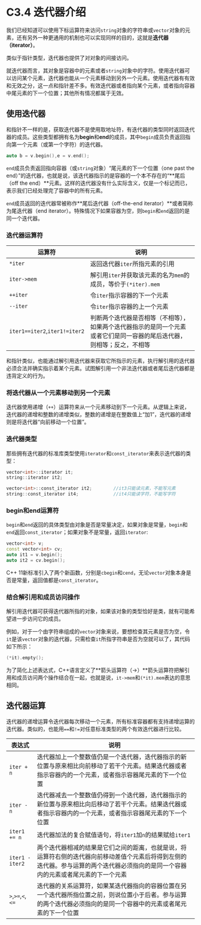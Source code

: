 # C3.4 迭代器介绍
我们已经知道可以使用下标运算符来访问`string`对象的字符串或`vector`对象的元素，还有另外一种更通用的机制也可以实现同样的目的，这就是**迭代器（iterator）**。

类似于指针类型，迭代器也提供了对对象的间接访问。

就迭代器而言，其对象是容器中的元素或者`string`对象中的字符。使用迭代器可以访问某个元素，迭代器也能从一个元素移动到另外一个元素。使用迭代器有有效和无效之分，这一点和指针差不多。有效迭代器或者指向某个元素，或者指向容器中尾元素的下一个位置；其他所有情况都属于无效。

## 使用迭代器
和指针不一样的是，获取迭代器不是使用取地址符，有迭代器的类型同时返回迭代器的成员。这些类型都拥有名为**begin**和**end**的成员，其中`begin`成员负责返回指向第一个元素（或第一个字符）的迭代器。
```cpp
auto b = v.begin(),e = v.end();
```

`end`成员负责返回指向容器（或`string`对象）“尾元素的下一个位置（one past the end）”的迭代器，也就是说，该迭代器指示的是容器的一个本不存在的“**尾后（off the end）**元素。这样的迭代器没有什么实际含义，仅是一个标记而已，表示我们已经处理完了容器中的所有元素。

`end`成员返回的迭代器常被称作**尾后迭代器（off-the-end iterator）**或者简称为尾迭代器（end iterator）。特殊情况下如果容器为空，则`begin`和`end`返回的是同一个迭代器。

### 迭代器运算符

|运算符|说明|
|---|---|
|`*iter`|返回迭代器`iter`所指元素的引用|
|`iter->mem`|解引用`iter`并获取该元素的名为`mem`的成员，等价于`(*iter).mem`|
|`++iter`|令`iter`指示容器的下一个元素|
|`--iter`|令`iter`指示容器的上一个元素|
|`iter1==iter2`,`iter1!=iter2`|判断两个迭代器是否相等（不相等），如果两个迭代器指示的是同一个元素或者它们是同一容器的尾后迭代器，则相等；反之，不相等|

和指针类似，也能通过解引用迭代器来获取它所指示的元素，执行解引用的迭代器必须合法并确实指示着某个元素。试图解引用一个非法迭代器或者尾后迭代器都是违背定义的行为。

### 将迭代器从一个元素移动到另一个元素
迭代器使用递增（`++`）运算符来从一个元素移动到下一个元素。从逻辑上来说，迭代器的递增和整数的递增类似，整数的递增是在整数值上“加1”，迭代器的递增则是将迭代器“向前移动一个位置”。

### 迭代器类型
那些拥有迭代器的标准库类型使用`iterator`和`const_iterator`来表示迭代器的类型：
```cpp
vector<int>::iterator it;
string::iterator it2;

vector<int>::const_iterator it2;        //it3只能读元素，不能写元素
string::const_iterator it4;             //it4只能读字符，不能写字符
```

### begin和end运算符
`begin`和`end`返回的具体类型由对象是否是常量决定，如果对象是常量，`begin`和`end`返回`const_iterator`；如果对象不是常量，返回`iterator`:
```cpp
vector<int> v;
const vector<int> cv;
auto it1 = v.begin();
auto it2 = cv.begin();
```

C++ 11新标准引入了两个新函数，分别是`cbegin`和`cend`，无论`vector`对象本身是否是常量，返回值都是`const_iterator`。

### 结合解引用和成员访问操作
解引用迭代器可获得迭代器所指的对象，如果该对象的类型恰好是类，就有可能希望进一步访问它的成员。

例如，对于一个由字符串组成的`vector`对象来说，要想检查其元素是否为空，令`it`是该`vector`对象的迭代器，只需检查`it`所指字符串是否为空就可以了，其代码如下所示：
```cpp
(*it).empty();
```

为了简化上述表达式，C++语言定义了**箭头运算符（->）**箭头运算符把解引用和成员访问两个操作结合在一起，也就是说，`it->mem`和`(*it).mem`表达的意思相同。

## 迭代器运算
迭代器的递增运算令迭代器每次移动一个元素，所有标准容器都有支持递增运算的迭代器。类似的，也能用`==`和`!=`对任意标准类型的两个有效迭代器进行比较。

|表达式|说明|
|---|---|
|`iter + n`|迭代器加上一个整数值仍是一个迭代器，迭代器指示的新位置与原来相比向前移动了若干个元素。结果迭代器或者指示容器内的一个元素，或者指示容器尾元素的下一个位置|
|`iter - n`|迭代器减去一个整数值仍得到一个迭代器，迭代器指示的新位置与原来相比向后移动了若干个元素。结果迭代器或者指示容器内的一个元素，或者指示容器尾元素的下一个位置|
|`iter1 += n`|迭代器加法的复合赋值语句，将`iter1`加`n`的结果赋给`iter1`|
|`iter1 - iter2`|两个迭代器相减的结果是它们之间的距离，也就是说，将运算符右侧的迭代器向前移动差值个元素后将得到左侧的迭代器。参与运算的两个迭代器必须指向的是同一个容器内的元素或者尾元素的下一个元素|
|`>`,`>=`,`<`,`<=`|迭代器的关系运算符，如果某迭代器指向的容器位置在另一个迭代器所指位置之前，则说位置小于后者。参与运算的两个迭代器必须指向的是同一个容器中的元素或者尾元素的下一个位置|

